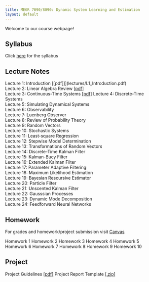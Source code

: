 ```yaml
---
title: MEGR 7090/8090: Dynamic System Learning and Estimation 
layout: default
---
```


Welcome to our course webpage!

## Syllabus
Click [here](syllabus.pdf) for the syllabus

## Lecture Notes
Lecture 1: Introduction [[pdf]]](lectures/L1_Introduction.pdf)  
Lecture 2: Linear Algebra Review [[pdf]](lectures/L2_LinearAlgebraReview.pdf)  
Lecture 3: Continuous-Time Systems [[pdf]](lectures/L3_ContinuousSystems.pdf) 
Lecture 4: Discrete-Time Systems  
Lecture 5: Simulating Dynamical Systems  
Lecture 6: Observability  
Lecture 7: Luenberg Observer  
Lecture 8: Review of Probability Theory  
Lecture 9: Random Vectors  
Lecture 10: Stochastic Systems  
Lecture 11: Least-square Regression    
Lecture 12: Stepwise Model Determination    
Lecture 13: Transformations of Random Vectors    
Lecture 14: Discrete-Time Kalman Filter    
Lecture 15: Kalman-Bucy Filter    
Lecture 16: Extended Kalman Filter    
Lecture 17: Parameter Adaptive Filtering    
Lecture 18: Maximum Likelihood Estimation    
Lecture 19: Bayesian Rescursive Estimator    
Lecture 20: Particle Filter    
Lecture 21: Unscented Kalman Filter    
Lecture 22: Gausssian Processes    
Lecture 23: Dynamic Mode Decomposition    
Lecture 24: Feedforward Neural Networks    

## Homework
For grades and homework/project submission visit [Canvas](https://canvas.charlotte.edu/)
  
Homework 1 
Homework 2 
Homework 3 
Homework 4 
Homework 5 
Homework 6 
Homework 7 
Homework 8 
Homework 9 
Homework 10  

## Project
Project Guidelines [[pdf]](project/project.pdf)
Project Report Template [[.zip]](project/template.zip)

 
 
